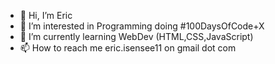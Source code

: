 - 👋 Hi, I’m Eric
- 👀 I’m interested in Programming doing #100DaysOfCode+X
- 🌱 I’m currently learning WebDev (HTML,CSS,JavaScript)
- 📫 How to reach me eric.isensee11 on gmail dot com



